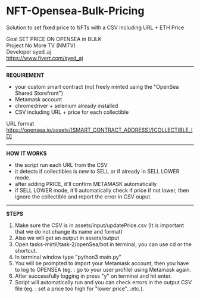 # NFT-Opensea-Bulk-Pricing
Solution to set fixed price to NFTs with a CSV including URL + ETH Price 


Goal			SET PRICE ON OPENSEA in BULK</br>
Project			No More TV (NMTV)</br>
Developer		syed_aj</br>
			https://www.fiverr.com/syed_aj</br>

---------------

<strong>REQUIREMENT</strong></br>

- your custom smart contract (not freely minted using the "OpenSea Shared Storefront")
- Metamask account
- chromedriver + selenium already installed
- CSV including URL + price for each collectible

URL format</br>
https://opensea.io/assets/[SMART_CONTRACT_ADDRESS]/[COLLECTIBLE_ID]

----------------

<strong>HOW IT WORKS</strong></br>

- the script run each URL from the CSV
- it detects if collectibles is new to SELL or if already in SELL LOWER mode.
- after adding PRICE, it'll confirm METAMASK automatically
- if SELL LOWER mode, it'll  automatically check if price if not lower, then ignore the collectible and report the error in CSV ouput.

----------------

<strong>STEPS</strong></br>
01. Make sure the CSV is in assets/input/updatePrice.csv (It is important that we do not change its name and format)
02. Also we will get an output in assets/output
03. Open tasks-mirtil/task-2/openSea/bot in terminal, you can use cd or the shortcut.
04. In terminal window type "python3 main.py"
05. You will be prompted to import your Metamask account, then you have to log to OPENSEA (eg. : go to your user profile) using Metamask again.
06. After successfully logging in press "y" on terminal and hit enter.
07. Script will automatically run and you can check errors in the output CSV file (eg. : set a price too high for "lower price"...etc.).
